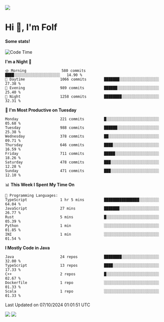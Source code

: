 <img src="https://komarev.com/ghpvc/?username=itsfolf"/>
<h1>Hi 👋, I'm Folf</h1>


#### Some stats!
<!--START_SECTION:waka-->
![Code Time](http://img.shields.io/badge/Code%20Time-2%2C363%20hrs%2044%20mins-blue)

**I'm a Night 🦉** 

```text
🌞 Morning                580 commits         ████░░░░░░░░░░░░░░░░░░░░░   14.90 % 
🌆 Daytime                1066 commits        ███████░░░░░░░░░░░░░░░░░░   27.38 % 
🌃 Evening                989 commits         ██████░░░░░░░░░░░░░░░░░░░   25.40 % 
🌙 Night                  1258 commits        ████████░░░░░░░░░░░░░░░░░   32.31 % 
```
📅 **I'm Most Productive on Tuesday** 

```text
Monday                   221 commits         █░░░░░░░░░░░░░░░░░░░░░░░░   05.68 % 
Tuesday                  988 commits         ██████░░░░░░░░░░░░░░░░░░░   25.38 % 
Wednesday                378 commits         ██░░░░░░░░░░░░░░░░░░░░░░░   09.71 % 
Thursday                 646 commits         ████░░░░░░░░░░░░░░░░░░░░░   16.59 % 
Friday                   711 commits         █████░░░░░░░░░░░░░░░░░░░░   18.26 % 
Saturday                 478 commits         ███░░░░░░░░░░░░░░░░░░░░░░   12.28 % 
Sunday                   471 commits         ███░░░░░░░░░░░░░░░░░░░░░░   12.10 % 
```


📊 **This Week I Spent My Time On** 

```text
💬 Programming Languages: 
TypeScript               1 hr 5 mins         ████████████████░░░░░░░░░   64.04 % 
JavaScript               27 mins             ███████░░░░░░░░░░░░░░░░░░   26.77 % 
Rust                     5 mins              █░░░░░░░░░░░░░░░░░░░░░░░░   05.39 % 
Python                   1 min               ░░░░░░░░░░░░░░░░░░░░░░░░░   01.85 % 
INI                      1 min               ░░░░░░░░░░░░░░░░░░░░░░░░░   01.54 % 
```

**I Mostly Code in Java** 

```text
Java                     24 repos            ████████░░░░░░░░░░░░░░░░░   32.00 % 
TypeScript               13 repos            ████░░░░░░░░░░░░░░░░░░░░░   17.33 % 
C++                      2 repos             █░░░░░░░░░░░░░░░░░░░░░░░░   02.67 % 
Dockerfile               1 repo              ░░░░░░░░░░░░░░░░░░░░░░░░░   01.33 % 
Scala                    1 repo              ░░░░░░░░░░░░░░░░░░░░░░░░░   01.33 % 
```




 Last Updated on 07/10/2024 01:01:51 UTC
<!--END_SECTION:waka-->
<a src="https://discord.com/users/1090088995976925305"><img src="https://lanyard-profile-readme.vercel.app/api/1090088995976925305"/></a></td> 
<img src="https://hit.yhype.me/github/profile?user_id=9268058"/>
